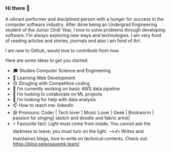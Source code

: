 ### Hi there 👋

A vibrant performer and disciplined person with a hunger for success in the computer software industry.
After done being an Undergrad Engineering student of the Junior (3rd) Year, I love to solve problems through developing software. I'm always exploring new ways and technologies.
I am very fond of reading articles and stories, journals and also I am fond of Art.

I am new to Github, would love to contribute from now.

Here are some ideas to get you started:

- 🎓 Studies Computer Science and Engineering
- 📖 Learning Web Development
- 😢 Strugling with Competitive coding
- 🔭 I’m currently working on basic AWS data pipeline
- 👯 I’m looking to collaborate on ML projects
- 🤔 I’m looking for help with data analysis
- 📫 How to reach me: linkedln
- 😄 Pronouns: Coder | Tech lover | Music Lover | Geek | Bookworm | passion for singing| sketch and doodle and fabric artist|
- ⚡ Favourite fact: Light must come from inside. You cannot ask the darkness to leave; you must turn on the light.
-->✍️ Writes and maintaines blogs, love to write on technical contents. Check out: https://blog.spieosauemk.team/
